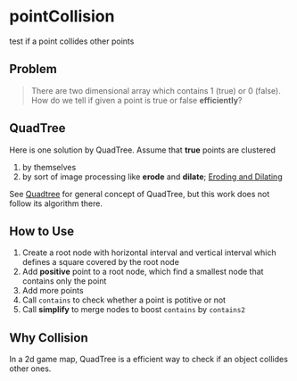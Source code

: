 # pointCollision
test if a point collides other points

## Problem
> There are two dimensional array which contains 1 (true) or 0 (false). How do we tell if given a point is true or false **efficiently**?

## QuadTree
Here is one solution by QuadTree. Assume that **true** points are clustered

1. by themselves
2. by sort of image processing like **erode** and **dilate**; [Eroding and Dilating](http://docs.opencv.org/2.4/doc/tutorials/imgproc/erosion_dilatation/erosion_dilatation.html#morphology-1)

See [Quadtree](https://en.wikipedia.org/wiki/Quadtree) for general concept of QuadTree, but this work does not follow its algorithm there.

## How to Use
1. Create a root node with horizontal interval and vertical interval which defines a square covered by the root node
2. Add **positive** point to a root node, which find a smallest node that contains only the point
3. Add more points
4. Call `contains` to check whether a point is potitive or not
5. Call **simplify** to merge nodes to boost `contains` by `contains2`

## Why Collision
In a 2d game map, QuadTree is a efficient way to check if an object collides other ones.
